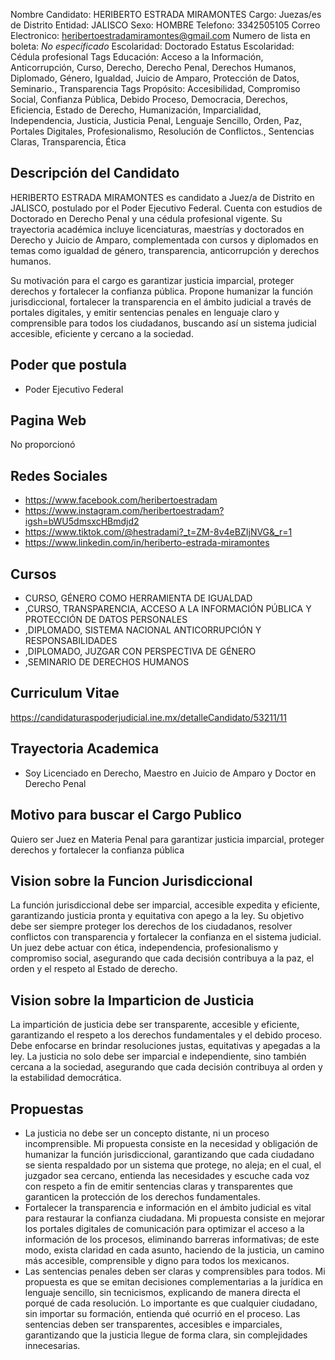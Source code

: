 Nombre Candidato: HERIBERTO ESTRADA MIRAMONTES
Cargo: Juezas/es de Distrito
Entidad: JALISCO
Sexo: HOMBRE
Telefono: 3342505105
Correo Electronico: heribertoestradamiramontes@gmail.com
Numero de lista en boleta: *No especificado*
Escolaridad: Doctorado
Estatus Escolaridad: Cédula profesional
Tags Educación: Acceso a la Información, Anticorrupción, Curso, Derecho, Derecho Penal, Derechos Humanos, Diplomado, Género, Igualdad, Juicio de Amparo, Protección de Datos, Seminario., Transparencia
Tags Propósito: Accesibilidad, Compromiso Social, Confianza Pública, Debido Proceso, Democracia, Derechos, Eficiencia, Estado de Derecho, Humanización, Imparcialidad, Independencia, Justicia, Justicia Penal, Lenguaje Sencillo, Orden, Paz, Portales Digitales, Profesionalismo, Resolución de Conflictos., Sentencias Claras, Transparencia, Ética


## Descripción del Candidato 

HERIBERTO ESTRADA MIRAMONTES es candidato a Juez/a de Distrito en JALISCO, postulado por el Poder Ejecutivo Federal. Cuenta con estudios de Doctorado en Derecho Penal y una cédula profesional vigente. Su trayectoria académica incluye licenciaturas, maestrías y doctorados en Derecho y Juicio de Amparo, complementada con cursos y diplomados en temas como igualdad de género, transparencia, anticorrupción y derechos humanos.

Su motivación para el cargo es garantizar justicia imparcial, proteger derechos y fortalecer la confianza pública. Propone humanizar la función jurisdiccional, fortalecer la transparencia en el ámbito judicial a través de portales digitales, y emitir sentencias penales en lenguaje claro y comprensible para todos los ciudadanos, buscando así un sistema judicial accesible, eficiente y cercano a la sociedad.


## Poder que postula

- Poder Ejecutivo Federal


## Pagina Web

No proporcionó


## Redes Sociales

- https://www.facebook.com/heribertoestradam
- https://www.instagram.com/heribertoestradam?igsh=bWU5dmsxcHBmdjd2
- https://www.tiktok.com/@hestradami?_t=ZM-8v4eBZIjNVG&_r=1
- https://www.linkedin.com/in/heriberto-estrada-miramontes


## Cursos

- CURSO, GÉNERO COMO HERRAMIENTA DE IGUALDAD
- ,CURSO, TRANSPARENCIA, ACCESO A LA INFORMACIÓN PÚBLICA Y PROTECCIÓN DE DATOS PERSONALES
- ,DIPLOMADO, SISTEMA NACIONAL ANTICORRUPCIÓN Y RESPONSABILIDADES
- ,DIPLOMADO, JUZGAR CON PERSPECTIVA DE GÉNERO
- ,SEMINARIO DE DERECHOS HUMANOS


## Curriculum Vitae

https://candidaturaspoderjudicial.ine.mx/detalleCandidato/53211/11


## Trayectoria Academica

- Soy Licenciado en Derecho, Maestro en Juicio de Amparo y Doctor en Derecho Penal


## Motivo para buscar el Cargo Publico

Quiero ser Juez en Materia Penal para garantizar justicia imparcial, proteger derechos y fortalecer la confianza pública


## Vision sobre la Funcion Jurisdiccional

La función jurisdiccional debe ser imparcial, accesible expedita y eficiente, garantizando justicia pronta y equitativa con apego a la ley. Su objetivo debe ser siempre proteger los derechos de los ciudadanos, resolver conflictos con transparencia y fortalecer la confianza en el sistema judicial. Un juez debe actuar con ética, independencia, profesionalismo y compromiso social, asegurando que cada decisión contribuya a la paz, el orden y el respeto al Estado de derecho.


## Vision sobre la Imparticion de Justicia

La impartición de justicia debe ser transparente, accesible y eficiente, garantizando el respeto a los derechos fundamentales y el debido proceso. Debe enfocarse en brindar resoluciones justas, equitativas y apegadas a la ley. La justicia no solo debe ser imparcial e independiente, sino también cercana a la sociedad, asegurando que cada decisión contribuya al orden y la estabilidad democrática.


## Propuestas

- La justicia no debe ser un concepto distante, ni un proceso incomprensible. Mi propuesta consiste en la necesidad y obligación de humanizar la función jurisdiccional, garantizando que cada ciudadano se sienta respaldado por un sistema que protege, no aleja; en el cual, el juzgador sea cercano, entienda las necesidades y escuche cada voz con respeto a fin de emitir sentencias claras y transparentes que garanticen la protección de los derechos fundamentales.
- Fortalecer la transparencia e información en el ámbito judicial es vital para restaurar la confianza ciudadana. Mi propuesta consiste en mejorar los portales digitales de comunicación para optimizar el acceso a la información de los procesos, eliminando barreras informativas; de este modo, exista claridad en cada asunto, haciendo de la justicia, un camino más accesible, comprensible y digno para todos los mexicanos.
- Las sentencias penales deben ser claras y comprensibles para todos. Mi propuesta es que se emitan decisiones complementarias a la jurídica en lenguaje sencillo, sin tecnicismos, explicando de manera directa el porqué de cada resolución. Lo importante es que cualquier ciudadano, sin importar su formación, entienda qué ocurrió en el proceso. Las sentencias deben ser transparentes, accesibles e imparciales, garantizando que la justicia llegue de forma clara, sin complejidades innecesarias.

